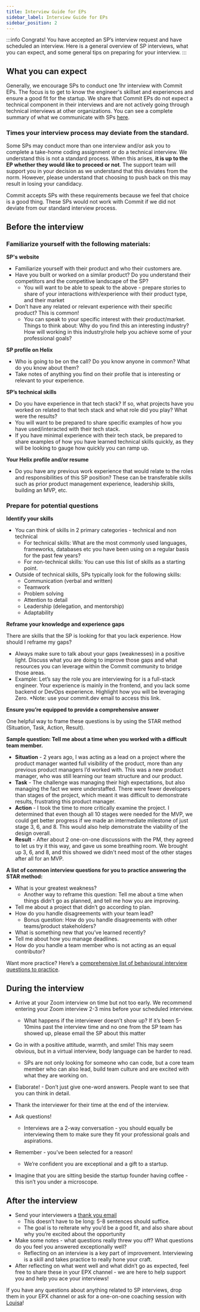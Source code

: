 ```yaml
---
title: Interview Guide for EPs
sidebar_label: Interview Guide for EPs
sidebar_position: 2
---
```


:::info 
Congrats! You have accepted an SP’s interview request and have scheduled an interview. Here is a general overview of SP interviews, what you can expect, and some general tips on preparing for your interview.
:::

## What you can expect

Generally, we encourage SPs to conduct one 1hr interview with Commit EPs. The focus is to get to know the engineer's skillset and experiences and ensure a good fit for the startup. We share that Commit EPs do not expect a technical component in their interviews and are not actively going through technical interviews at other organizations. You can see a complete summary of what we communicate with SPs [here](https://www.notion.so/A-Guide-to-Interviewing-Commit-Engineers-8d8e9f4441e74137b082d0b140bcb454).

### Times your interview process may deviate from the standard.

Some SPs may conduct more than one interview and/or ask you to complete a take-home coding assignment or do a technical interview. We understand this is not a standard process. When this arises, **it is up to the EP whether they would like to proceed or not**. The support team will support you in your decision as we understand that this deviates from the norm. However, please understand that choosing to push back on this may result in losing your candidacy.

Commit accepts SPs with these requirements because we feel that choice is a good thing. These SPs would not work with Commit if we did not deviate from our standard interview process. 

## Before the interview

### Familiarize yourself with the following materials:

**SP's website**

- Familiarize yourself with their product and who their customers are.
- Have you built or worked on a similar product? Do you understand their competitors and the competitive landscape of the SP? 
  - You will want to be able to speak to the above - prepare stories to share of your interactions with/experience with their product type, and their market
- Don’t have any related or relevant experience with their specific product? This is common!
  - You can speak to your specific interest with their product/market. Things to think about: Why do you find this an interesting industry? How will working in this industry/role help you achieve some of your professional goals? 
  
**SP profile on Helix**

- Who is going to be on the call? Do you know anyone in common? What do you know about them? 
- Take notes of anything you find on their profile that is interesting or relevant to your experience. 
 
**SP’s technical skills**

- Do you have experience in that tech stack? If so, what projects have you worked on related to that tech stack and what role did you play? What were the results?
- You will want to be prepared to share specific examples of how you have used/interacted with their tech stack.  
- If you have minimal experience with their tech stack, be prepared to share examples of how you have learned technical skills quickly, as they will be looking to gauge how quickly you can ramp up. 
 
**Your Helix profile and/or resume**

- Do you have any previous work experience that would relate to the roles and responsibilities of this SP position? These can be transferable skills such as prior product management experience, leadership skills, building an MVP, etc. 

### Prepare for potential questions

**Identify your skills**

- You can think of skills in 2 primary categories - technical and non technical
  - For technical skills: What are the most commonly used languages, frameworks, databases etc you have been using on a regular basis for the past few years?
  - For non-technical skills: You can use this list of skills as a starting point. 
- Outside of technical skills, SPs typically look for the following skills:
  - Communication (verbal and written)
  - Teamwork
  - Problem solving
  - Attention to detail
  - Leadership (delegation, and mentorship) 
  - Adaptability 

**Reframe your knowledge and experience gaps**

There are skills that the SP is looking for that you lack experience. How should I reframe my gaps? 

- Always make sure to talk about your gaps (weaknesses) in a positive light. Discuss what you are doing to improve those gaps and what resources you can leverage within the Commit community to bridge those areas. 
- Example: Let’s say the role you are interviewing for is a full-stack engineer. Your experience is mainly in the frontend, and you lack some backend or DevOps experience. Highlight how you will be leveraging Zero. *Note: use your commit.dev email to access this link.

**Ensure you’re equipped to provide a comprehensive answer**

One helpful way to frame these questions is by using the STAR method (Situation, Task, Action, Result).

**Sample question: Tell me about a time when you worked with a difficult team member.**

- **Situation** - 2 years ago, I was acting as a lead on a project where the product manager wanted full visibility of the product, more than any previous product managers I’d worked with. This was a new product manager, who was still learning our team structure and our product.  
- **Task** - The challenge was managing their high expectations, but also managing the fact we were understaffed. There were fewer developers than stages of the project, which meant it was difficult to demonstrate results, frustrating this product manager. 
- **Action** - I took the time to more critically examine the project. I determined that even though all 10 stages were needed for the MVP, we could get better progress if we made an intermediate milestone of just stage 3, 6, and 8. This would also help demonstrate the viability of the design overall.
- **Result** - After about 2 one-on-one discussions with the PM, they agreed to let us try it this way, and gave us some breathing room. We brought up 3, 6, and 8, and this showed we didn't need most of the other stages after all for an MVP.
 
**A list of common interview questions for you to practice answering the STAR method:**

- What is your greatest weakness?
  - Another way to reframe this question: Tell me about a time when things didn’t go as planned, and tell me how you are improving. 
- Tell me about a project that didn’t go according to plan.
- How do you handle disagreements with your team lead?
  - Bonus question: How do you handle disagreements with other teams/product stakeholders?
- What is something new that you’ve learned recently?
- Tell me about how you manage deadlines. 
- How do you handle a team member who is not acting as an equal contributor?
 
Want more practice? Here’s a [comprehensive list of behavioural interview questions to practice](https://resources.biginterview.com/blog/behavioral-interview-questions/).

## During the interview

- Arrive at your Zoom interview on time but not too early. We recommend entering your Zoom interview 2-3 mins before your scheduled interview. 
  - What happens if the interviewer doesn’t show up? If it’s been 5-10mins past the interview time and no one from the SP team has showed up, please email the SP about this matter  
- Go in with a positive attitude, warmth, and smile! This may seem obvious, but in a virtual interview, body language can be harder to read.  
  - SPs are not only looking for someone who can code, but a core team member who can also lead, build team culture and are excited with what they are working on. 

- Elaborate! - Don’t just give one-word answers. People want to see that you can think in detail. 
- Thank the interviewer for their time at the end of the interview.  

- Ask questions! 
  - Interviews are a 2-way conversation - you should equally be interviewing them to make sure they fit your professional goals and aspirations. 
- Remember - you’ve been selected for a reason! 
  - We’re confident you are exceptional and a gift to a startup. 
- Imagine that you are sitting beside the startup founder having coffee - this isn’t you under a microscope.

## After the interview

- Send your interviewers a [thank you email](https://www.algrim.co/264-thank-you-email-after-interview)
  - This doesn’t have to be long: 5-8 sentences should suffice.
  - The goal is to reiterate why you’d be a good fit, and also share about why you’re excited about the opportunity
- Make some notes - what questions really threw you off? What questions do you feel you answered exceptionally well?
  - Reflecting on an interview is a key part of improvement. Interviewing is a skill and takes practice to really hone your craft. 
- After reflecting on what went well and what didn’t go as expected, feel free to share these in your EPX channel - we are here to help support you and help you ace your interviews! 

If you have any questions about anything related to SP interviews, drop them in your EPX channel or ask for a one-on-one coaching session with [Louisa](https://calendly.com/louisasmith)! 
